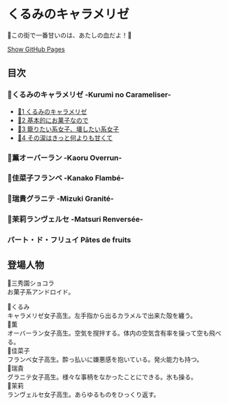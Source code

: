 # くるみのキャラメリゼ

🍭この街で一番甘いのは、あたしの血だよ！🍰

[Show GitHub Pages](https://8amjp.github.io/kurumi-no-carameliser/)

## 目次

### 🍬くるみのキャラメリゼ -Kurumi no Carameliser-

* [🍬1 くるみのキャラメリゼ](./text/01.md)
* [🍬2 基本的にお菓子なので](./text/02.md)
* [🍬3 籠りたい系女子、壊したい系女子](./text/03.md)
* [🍬4 その涙はきっと何よりも甘くて](./text/04.md)

### 🍨薫オーバーラン -Kaoru Overrun-

### 🍰佳菜子フランベ -Kanako Flambé-

### 🍧瑞貴グラニテ -Mizuki Granité-

### 🍮茉莉ランヴェルセ -Matsuri Renversée-

### パート・ド・フリュイ Pâtes de fruits

## 登場人物

🍩三秀園ショコラ  
お菓子系アンドロイド。

🍬くるみ  
キャラメリゼ女子高生。左手指から出るカラメルで出来た殻を纏う。  
🍨薫  
オーバーラン女子高生。空気を撹拌する。体内の空気含有率を操って空も飛べる。  
🍰佳菜子  
フランベ女子高生。酔っ払いに嫌悪感を抱いている。発火能力も持つ。  
🍧瑞貴  
グラニテ女子高生。様々な事柄をなかったことにできる。氷も操る。  
🍮茉莉  
ランヴェルセ女子高生。あらゆるものをひっくり返す。  
